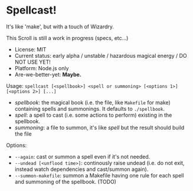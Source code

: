 

# Spellcast!

It's like 'make', but with a touch of Wizardry.

This Scroll is still a work in progress (specs, etc...)

* License: MIT
* Current status: early alpha / unstable / hazardous magical energy / DO NOT USE YET!
* Platform: Node.js only
* Are-we-better-yet: **Maybe.**


Usage: `spellcast [<spellbook>] <spell or summoning> [<options 1>] [<options 2>] [...]`

* *spellbook*: the magical book (i.e. the file, like `Makefile` for make) containing spells and summonings.
  It defaults to `./spellbook`.
* *spell*: a spell to cast (i.e. some actions to perform) existing in the spellbook.
* *summoning*: a file to summon, it's like *spell* but the result should build the file

Options:

* `--again`: cast or summon a spell even if it's not needed.
* `--undead [<unflood time>]`: continously raise undead (i.e. do not exit, instead watch dependencies and cast/summon again).
* `--summon-makefile`: summon a Makefile having one rule for each spell and summoning of the spellbook. (TODO)
